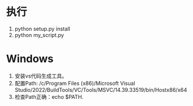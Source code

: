 # 执行
1. python setup.py install
2. python my_script.py 

# Windows
1. 安装vs代码生成工具。
2. 配置Path: /c/Program Files (x86)/Microsoft Visual Studio/2022/BuildTools/VC/Tools/MSVC/14.39.33519/bin/Hostx86/x64
3. 检查Path正确：echo $PATH.